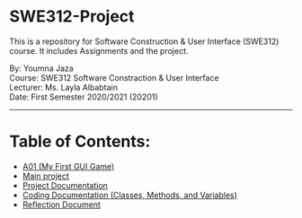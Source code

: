 # SWE312-Project
This is a repository for Software Construction & User Interface (SWE312) course. It includes Assignments and the project. 
  
By: Youmna Jaza  
Course: SWE312 Software Constraction & User Interface  
Lecturer: Ms. Layla Albabtain  
Date: First Semester 2020/2021 (20201)
***
# Table of Contents:
* [A01 (My First GUI Game)](A01/Youmna%20Jaza/MyFirstGUI/src/main/java/mainGUI.java)
* [Main project](Main)
* [Project Documentation](Project%20Documentation.md)
* [Coding Documentation (Classes, Methods, and Variables)](https://yomna-j.github.io/YoumnaJaza-SWE312/)
* [Reflection Document](Reflection%20Document.pdf)


  
